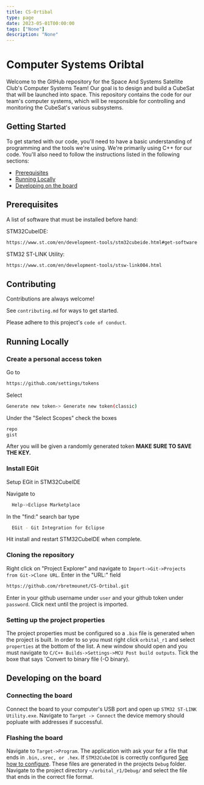 ```yaml
---
title: CS-Ortibal
type: page
date: 2023-05-01T00:00:00
tags: ["None"]
description: "None"
---
```


# Computer Systems Oribtal

Welcome to the GitHub repository for the Space And Systems Satellite Club's Computer Systems Team! Our goal is to design and build a CubeSat that will be launched into space. This repository contains the code for our team's computer systems, which will be responsible for controlling and monitoring the CubeSat's various subsystems.

## Getting Started

To get started with our code, you'll need to have a basic understanding of programming and the tools we're using. We're primarily using C++ for our code. You'll also need to follow the instructions listed in the following sections:

- [Prerequisites](#Prerequisites)
- [Running Locally](#Running-Locally)
- [Developing on the board](#Developing-on-the-board)

## Prerequisites

A list of software that must be installed before hand:

STM32CubeIDE:

```bash
https://www.st.com/en/development-tools/stm32cubeide.html#get-software
```

STM32 ST-LINK Utility:

```bash
https://www.st.com/en/development-tools/stsw-link004.html
```

## Contributing

Contributions are always welcome!

See `contributing.md` for ways to get started.

Please adhere to this project's `code of conduct`.

## Running Locally

### Create a personal access token

Go to

```bash
https://github.com/settings/tokens
```

Select

```bash
Generate new token-> Generate new token(classic)
```

Under the "Select Scopes" check the boxes

```bash
repo
gist
```

After you will be given a randomly generated token **MAKE SURE TO SAVE THE KEY.**

### Install EGit

Setup EGit in STM32CubeIDE

Navigate to

```bash
  Help->Eclipse Marketplace
```

In the "find:" search bar type

```bash
  EGit - Git Integration for Eclipse
```

Hit install and restart STM32CubeIDE when complete.

### Cloning the repository

Right click on "Project Explorer" and navigate to
`Import->Git->Projects from Git->Clone URL`.
Enter in the "URL:" field

```bash
https://github.com/rbretmounet/CS-Ortibal.git
```

Enter in your github username under `user` and your github token under `password`. Click next until the project is imported.

### Setting up the project properties

The project properties must be configured so a `.bin` file is generated when the project is built.
In order to so you must right click `orbital_r1` and select `properties` at the bottom of the list. A new window should open and you must navigate to `C/C++ Builds->Settings->MCU Post build outputs`. Tick the boxe that says `Convert to binary file (-O binary).

## Developing on the board

### Connecting the board

Connect the board to your computer's USB port and open up `STM32 ST-LINK Utility.exe`.
Navigate to `Target -> Connect` the device memory should popluate with addresses if successful.

### Flashing the board

Navigate to `Target->Program`. The application with ask your for a file that ends in `.bin,.srec, or .hex`. If `STM32CubeIDE` is correctly configured [See how to configure](#Setting-up-the-project-properties). These files are generated in the projects `Debug` folder.
Navigate to the project directory `~/orbital_r1/Debug/` and select the file that ends in the correct file format.
